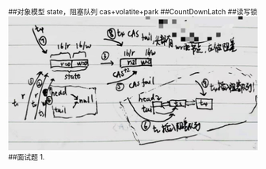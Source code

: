##对象模型
state，阻塞队列
cas+volatite+park
##CountDownLatch
##读写锁
![](images/rwreentrantlock_读写锁过程.jpg)
##面试题
1.
